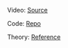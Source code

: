 Video: [Source](https://www.youtube.com/playlist?list=PLCGpd0Do5-I3b5TtyqeF1UdyD4C-S-dMa)

Code: [Repo](https://github.com/Johannes4Linux/Linux_Driver_Tutorial)

Theory: [Reference](https://linux-kernel-labs.github.io/refs/heads/master/labs/device_drivers.html)

